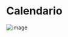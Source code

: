 # Calendario













![image](https://user-images.githubusercontent.com/61597305/181249683-b37e02f2-220c-4255-8495-cc181cecce00.png)
